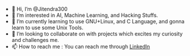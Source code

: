 - 👋 Hi, I’m @Jitendra300
- 👀 I’m interested in AI, Machine Learning, and Hacking Stuffs.
- 🌱 I’m currently learning to use GNU+Linux, and C Language, and gonna learn to use some Unix Tools.
- 💞️ I’m looking to collaborate on with projects which excites my curiosity and challenges me.
- 📫 How to reach me : You can reach me through [LinkedIn](https://www.linkedin.com/in/jitendra-sundesha)

<!---
Jitendra300/Jitendra300 is a ✨ special ✨ repository because its `README.md` (this file) appears on your GitHub profile.
You can click the Preview link to take a look at your changes.
--->
